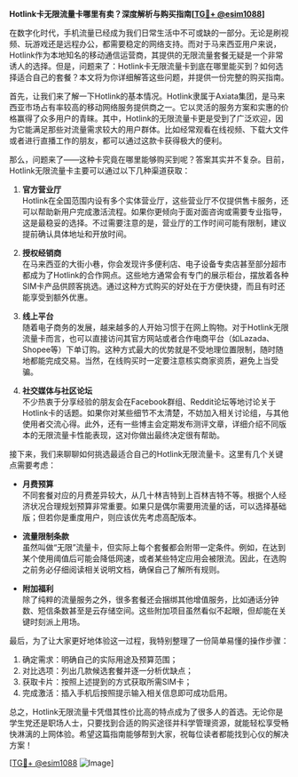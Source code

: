 **Hotlink卡无限流量卡哪里有卖？深度解析与购买指南[[TG💪+ @esim1088](https://t.me/s/esim1088)]**

在数字化时代，手机流量已经成为我们日常生活中不可或缺的一部分。无论是刷视频、玩游戏还是远程办公，都需要稳定的网络支持。而对于马来西亚用户来说，Hotlink作为本地知名的移动通信运营商，其提供的无限流量套餐无疑是一个非常诱人的选择。但是，问题来了：Hotlink卡无限流量卡到底在哪里能买到？如何选择适合自己的套餐？本文将为你详细解答这些问题，并提供一份完整的购买指南。

首先，让我们来了解一下Hotlink的基本情况。Hotlink隶属于Axiata集团，是马来西亚市场占有率较高的移动网络服务提供商之一。它以灵活的服务方案和实惠的价格赢得了众多用户的青睐。其中，Hotlink的无限流量卡更是受到了广泛欢迎，因为它能满足那些对流量需求较大的用户群体。比如经常观看在线视频、下载大文件或者进行直播工作的朋友，都可以通过这款卡获得极大的便利。

那么，问题来了——这种卡究竟在哪里能够购买到呢？答案其实并不复杂。目前，Hotlink无限流量卡主要可以通过以下几种渠道获取：

1. **官方营业厅**  
   Hotlink在全国范围内设有多个实体营业厅，这些营业厅不仅提供售卡服务，还可以帮助新用户完成激活流程。如果你更倾向于面对面咨询或需要专业指导，这是最稳妥的选择。不过需要注意的是，营业厅的工作时间可能有限制，建议提前确认具体地址和开放时间。

2. **授权经销商**  
   在马来西亚的大街小巷，你会发现许多便利店、电子设备专卖店甚至部分超市都成为了Hotlink的合作网点。这些地方通常会有专门的展示柜台，摆放着各种SIM卡产品供顾客挑选。通过这种方式购买的好处在于方便快捷，而且有时还能享受到额外优惠。

3. **线上平台**  
   随着电子商务的发展，越来越多的人开始习惯于在网上购物。对于Hotlink无限流量卡而言，也可以直接访问其官方网站或者合作电商平台（如Lazada、Shopee等）下单订购。这种方式最大的优势就是不受地理位置限制，随时随地都能完成交易。当然，在线购买时一定要注意核实商家资质，避免上当受骗。

4. **社交媒体与社区论坛**  
   不少热衷于分享经验的朋友会在Facebook群组、Reddit论坛等地讨论关于Hotlink卡的话题。如果你对某些细节不太清楚，不妨加入相关讨论组，与其他使用者交流心得。此外，还有一些博主会定期发布测评文章，详细介绍不同版本的无限流量卡性能表现，这对你做出最终决定很有帮助。

接下来，我们来聊聊如何挑选最适合自己的Hotlink无限流量卡。这里有几个关键点需要考虑：

- **月费预算**  
   不同套餐对应的月费差异较大，从几十林吉特到上百林吉特不等。根据个人经济状况合理规划预算非常重要。如果只是偶尔需要用流量的话，可以选择基础版；但若你是重度用户，则应该优先考虑高配版本。

- **流量限制条款**  
   虽然叫做“无限”流量卡，但实际上每个套餐都会附带一定条件。例如，在达到某个使用阈值后可能会降低网速，或者某些特定应用会被限流。因此，在选购之前务必仔细阅读相关说明文档，确保自己了解所有规则。

- **附加福利**  
   除了纯粹的流量服务之外，很多套餐还会捆绑其他增值服务，比如通话分钟数、短信条数甚至是云存储空间。这些附加项目虽然看似不起眼，但却能在关键时刻派上用场。

最后，为了让大家更好地体验这一过程，我特别整理了一份简单易懂的操作步骤：

1. 确定需求：明确自己的实际用途及预算范围；
2. 对比选项：列出几款候选套餐并逐一分析优缺点；
3. 获取卡片：按照上述提到的方式获取所需SIM卡；
4. 完成激活：插入手机后按照提示输入相关信息即可成功启用。

总之，Hotlink无限流量卡凭借其性价比高的特点成为了很多人的首选。无论你是学生党还是职场人士，只要找到合适的购买途径并科学管理资源，就能轻松享受畅快淋漓的上网体验。希望这篇指南能够帮到大家，祝每位读者都能找到心仪的解决方案！

[[TG💪+ @esim1088](https://t.me/s/esim1088) ![Image](https://i.postimg.cc/4NQfJmqS/Snipaste-2025-05-13-00-14-12.png)]